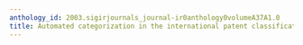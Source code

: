 ```yaml
---
anthology_id: 2003.sigirjournals_journal-ir0anthology0volumeA37A1.0
title: Automated categorization in the international patent classification
---
```

